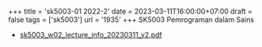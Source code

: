 +++
title = 'sk5003-01 2022-2'
date = 2023-03-11T16:00:00+07:00
draft = false
tags = ['sk5003']
url = '1935'
+++
SK5003 Pemrograman dalam Sains
<!--more-->

+ [sk5003_w02_lecture_info_20230311_v2.pdf](https://zenodo.org/doi/10.5281/zenodo.7748568)
